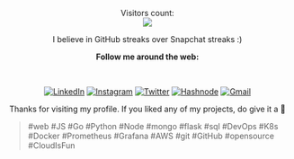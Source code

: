 <p align="center"> 
  Visitors count:<br>
  <img src="https://profile-counter.glitch.me/dipen006/count.svg" />
</p>
  
<div align="center">

<p>I believe in GitHub streaks over Snapchat streaks :)</p>

<p><strong>Follow me around the web:</strong></p><br>

<a href="https://www.linkedin.com/in/dipenr/" target="_blank"><img src="https://img.shields.io/badge/-dipenr-blue?style=flat-square&logo=Linkedin&logoColor=white&link=https://www.linkedin.com/in/dipenr/" alt="LinkedIn"></a>
<a href="https://www.instagram.com/dipen.06" target="_blank"><img src="https://img.shields.io/badge/-dipen.06-e4405f?style=flat-square&logo=Instagram&logoColor=white&link=https://www.instagram.com/dipen.06/" alt="Instagram"></a>
<a href="https://twitter.com/dipenr06/" target="_blank"><img src="https://img.shields.io/badge/dipenr06-000000?style=flat-square&logo=Twitter&logoColor=blue&link=https://twitter.com/dipenr06/" alt="Twitter"></a>
<a href="https://dipen.hashnode.dev/" target="_blank"><img src="[Hashnode](https://img.shields.io/badge/Hashnode-2962FF?style=for-the-badge&logo=hashnode&logoColor=white&link=https://dipen.hashnode.dev/" alt="Hashnode"></a>
<a href="mailto:rik.dipen@gmail.com" target="_blank"><img src="https://img.shields.io/badge/-rik.dipen@gmail.com-d14836?style=flat-square&logo=Gmail&logoColor=white&link=mailto:rik.dipen@gmail.com" alt="Gmail"></a>

  <p>Thanks for visiting my profile. If you liked any of my projects, do give it a 🌟</p>
</div>
<blockquote>#web #JS #Go #Python #Node #mongo #flask #sql #DevOps #K8s #Docker #Prometheus #Grafana #AWS  #git #GitHub #opensource #CloudIsFun</blockquote>
